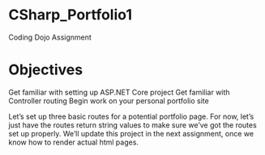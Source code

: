 # CSharp_Portfolio1
Coding Dojo Assignment

# Objectives
Get familiar with setting up ASP.NET Core project
Get familiar with Controller routing
Begin work on your personal portfolio site

Let’s set up three basic routes for a potential portfolio page. For now, let’s just have the routes return string values to make sure we’ve got the routes set up properly. We’ll update this project in the next assignment, once we know how to render actual html pages.

